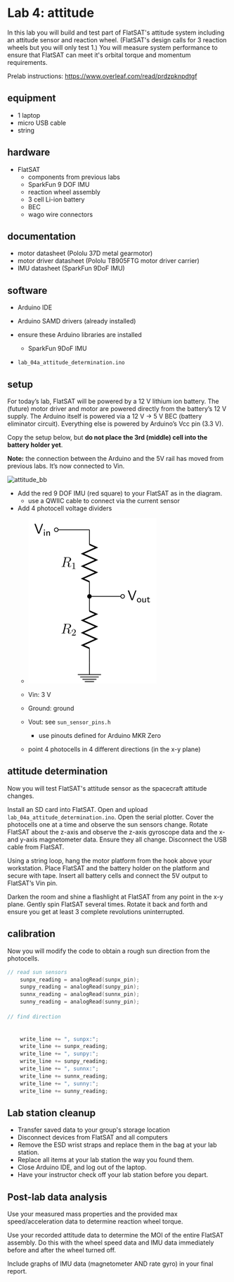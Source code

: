 # Lab 4: attitude

In this lab you will build and test part of FlatSAT's attitude system including an attitude sensor and reaction wheel. (FlatSAT's design calls for 3 reaction wheels but you will only test 1.) You will measure system performance to ensure that FlatSAT can meet it's orbital torque and momentum requirements. 



Prelab instructions: 
https://www.overleaf.com/read/prdzpknpdtgf



## equipment

- 1 laptop
- micro USB cable 
- string



## hardware

- FlatSAT
  - components from previous labs
  - SparkFun 9 DOF IMU
  - reaction wheel assembly
  - 3 cell Li-ion battery
  - BEC
  - wago wire connectors



## documentation

- motor datasheet (Pololu 37D metal gearmotor)
- motor driver datasheet (Pololu TB905FTG motor driver carrier)
- IMU datasheet (SparkFun 9DoF IMU)



## software

- Arduino IDE

- Arduino SAMD drivers (already installed)
- ensure these Arduino libraries are installed

  - SparkFun 9DoF IMU

- `lab_04a_attitude_determination.ino`



## setup

For today’s lab, FlatSAT will be powered by a 12 V lithium ion battery. The (future) motor driver and motor are powered directly from the battery’s 12 V supply. The Arduino itself is powered via a 12 V $\rightarrow$ 5 V BEC (battery eliminator circuit). Everything else is powered by Arduino’s Vcc pin (3.3 V). 



Copy the setup below, but **do not place the 3rd (middle) cell into the battery holder yet**. 



**Note:** the connection between the Arduino and the 5V rail has moved from previous labs. It’s now connected to Vin. 

![attitude_bb](../../fritzing_diagrams/04_attitude_bb.svg)

- Add the red 9 DOF IMU (red square) to your FlatSAT as in the diagram.
  - use a QWIIC cable to connect via the current sensor
- Add 4 photocell voltage dividers
  - ![](../../minilabs/06_metrology/sources/Resistive_divider2.svg)
  - Vin: 3 V
  - Ground: ground
  - Vout: see `sun_sensor_pins.h`
    - use pinouts defined for Arduino MKR Zero

  - point 4 photocells in 4 different directions (in the x-y plane)




## attitude determination

Now you will test FlatSAT's attitude sensor as the spacecraft attitude changes. 

Install an SD card into FlatSAT. Open and upload `lab_04a_attitude_determination.ino`. Open the serial plotter. Cover the photocells one at a time and observe the sun sensors change. Rotate FlatSAT about the z-axis and observe the z-axis gyroscope data and the x- and y-axis magnetometer data. Ensure they all change. Disconnect the USB cable from FlatSAT. 

Using a string loop, hang the motor platform from the hook above your workstation. Place FlatSAT and the battery holder on the platform and secure with tape. Insert all battery cells and connect the 5V output to FlatSAT’s Vin pin. 

Darken the room and shine a flashlight at FlatSAT from any point in the x-y plane. Gently spin FlatSAT several times. Rotate it back and forth and ensure you get at least 3 complete revolutions uninterrupted. 

## calibration

Now you will modify the code to obtain a rough sun direction from the photocells. 



``` c++
// read sun sensors
    sunpx_reading = analogRead(sunpx_pin);
    sunpy_reading = analogRead(sunpy_pin);
    sunnx_reading = analogRead(sunnx_pin);
    sunny_reading = analogRead(sunny_pin);    
    
// find direction 


    write_line += ", sunpx:"; 
    write_line += sunpx_reading; 
    write_line += ", sunpy:"; 
    write_line += sunpy_reading; 
    write_line += ", sunnx:"; 
    write_line += sunnx_reading; 
    write_line += ", sunny:"; 
    write_line += sunny_reading; 
```



## Lab station cleanup

- Transfer saved data to your group's storage location
- Disconnect devices from FlatSAT and all computers
- Remove the ESD wrist straps and replace them in the bag at your lab station.
- Replace all items at your lab station the way you found them. 
- Close Arduino IDE, and log out of the laptop.
- Have your instructor check off your lab station before you depart.

## Post-lab data analysis

Use your measured mass properties and the provided max speed/acceleration data to determine reaction wheel torque. 

Use your recorded attitude data to determine the MOI of the entire FlatSAT assembly. Do this with the wheel speed data and IMU data immediately before and after the wheel turned off. 

Include graphs of IMU data (magnetometer AND rate gyro) in your final report. 

